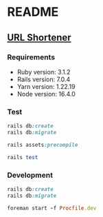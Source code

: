 # README

## [URL Shortener](https://radiant-gorge-16116.herokuapp.com/)

### Requirements

* Ruby version: 3.1.2
* Rails version: 7.0.4
* Yarn version: 1.22.19
* Node version: 16.4.0

### Test

```ruby
rails db:create
rails db:migrate

rails assets:precompile

rails test
```

### Development

```ruby
rails db:create
rails db:migrate

foreman start -f Procfile.dev
```
